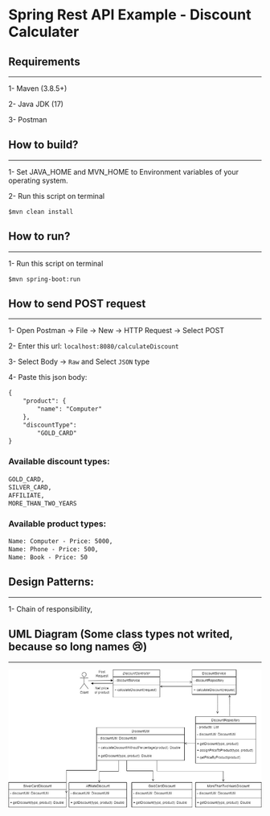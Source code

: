 # Spring Rest API Example - Discount Calculater

## Requirements
---------------------------------------
1- Maven (3.8.5+)

2- Java JDK (17)

3- Postman


## How to build?
---------------------------------------
1- Set JAVA_HOME and MVN_HOME to Environment variables of your operating system.

2- Run this script on terminal
```
$mvn clean install
```

## How to run?
---------------------------------------
1- Run this script on terminal
```
$mvn spring-boot:run
```

## How to send POST request
---------------------------------------
1- Open Postman -> File -> New -> HTTP Request -> Select POST

2- Enter this url: ```localhost:8080/calculateDiscount```

3- Select Body -> ```Raw``` and Select ```JSON``` type

4- Paste this json body:
```
{
    "product": {
        "name": "Computer"
    },
    "discountType": 
        "GOLD_CARD"
}
```
### Available discount types:
```
GOLD_CARD,
SILVER_CARD,
AFFILIATE,
MORE_THAN_TWO_YEARS
```

### Available product types:
```
Name: Computer - Price: 5000,
Name: Phone - Price: 500,
Name: Book - Price: 50
```

## Design Patterns:
---------------------------------------
1- Chain of responsibility,


## UML Diagram (Some class types not writed, because so long names 😢)
---------------------------------------
<img src="https://github.com/hakanyilmazz/discount-calculater/blob/main/screenshots/uml.jpg">